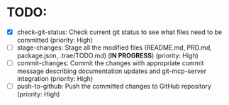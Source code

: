 # TODO:

- [x] check-git-status: Check current git status to see what files need to be committed (priority: High)
- [ ] stage-changes: Stage all the modified files (README.md, PRD.md, package.json, .trae/TODO.md) (**IN PROGRESS**) (priority: High)
- [ ] commit-changes: Commit the changes with appropriate commit message describing documentation updates and git-mcp-server integration (priority: High)
- [ ] push-to-github: Push the committed changes to GitHub repository (priority: High)
